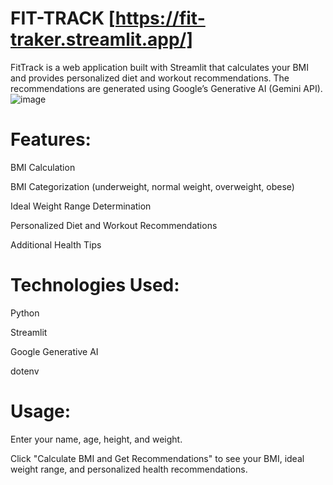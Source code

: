 # FIT-TRACK [https://fit-traker.streamlit.app/]
FitTrack is a web application built with Streamlit that calculates your BMI and provides personalized diet and workout recommendations. The recommendations are generated using Google’s Generative AI (Gemini API).
![image](https://github.com/user-attachments/assets/b9cfe6ed-1f04-4de9-a5aa-b860e8faefc2)

# Features:
BMI Calculation

BMI Categorization (underweight, normal weight, overweight, obese)

Ideal Weight Range Determination

Personalized Diet and Workout Recommendations

Additional Health Tips

# Technologies Used:
Python

Streamlit

Google Generative AI

dotenv

# Usage:
Enter your name, age, height, and weight.

Click "Calculate BMI and Get Recommendations" to see your BMI, ideal weight range, and personalized health recommendations.
